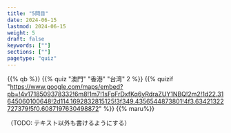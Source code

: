 ```yaml
---
title: "5問目"
date: 2024-06-15
lastmod: 2024-06-15
weight: 5
draft: false
keywords: [""]
sections: [""]
pagetype: "quiz"
---
```


{{% qb %}}
{{% quiz "澳門" "香港" "台湾" 2 %}}
{{% quizif "https://www.google.com/maps/embed?pb=!4v1718509378332!6m8!1m7!1sFpFrDxfKq6yRdraZUY1NBQ!2m2!1d22.31645060100648!2d114.1692832815125!3f349.4356544873801!4f3.63421322727379!5f0.6087197630498872" %}}
{{% maru%}}

<div class="googlemap-if ansarea transparent-area">
（TODO: テキスト以外も書けるようにする）
</div>